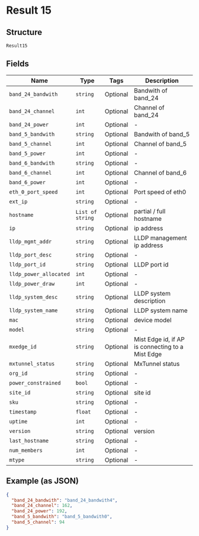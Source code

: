 
# Result 15

## Structure

`Result15`

## Fields

| Name | Type | Tags | Description |
|  --- | --- | --- | --- |
| `band_24_bandwith` | `string` | Optional | Bandwith of band_24 |
| `band_24_channel` | `int` | Optional | Channel of band_24 |
| `band_24_power` | `int` | Optional | - |
| `band_5_bandwith` | `string` | Optional | Bandwith of band_5 |
| `band_5_channel` | `int` | Optional | Channel of band_5 |
| `band_5_power` | `int` | Optional | - |
| `band_6_bandwith` | `string` | Optional | - |
| `band_6_channel` | `int` | Optional | Channel of band_6 |
| `band_6_power` | `int` | Optional | - |
| `eth_0_port_speed` | `int` | Optional | Port speed of eth0 |
| `ext_ip` | `string` | Optional | - |
| `hostname` | `List of string` | Optional | partial / full hostname |
| `ip` | `string` | Optional | ip address |
| `lldp_mgmt_addr` | `string` | Optional | LLDP management ip address |
| `lldp_port_desc` | `string` | Optional | - |
| `lldp_port_id` | `string` | Optional | LLDP port id |
| `lldp_power_allocated` | `int` | Optional | - |
| `lldp_power_draw` | `int` | Optional | - |
| `lldp_system_desc` | `string` | Optional | LLDP system description |
| `lldp_system_name` | `string` | Optional | LLDP system name |
| `mac` | `string` | Optional | device model |
| `model` | `string` | Optional | - |
| `mxedge_id` | `string` | Optional | Mist Edge id, if AP is connecting to a Mist Edge |
| `mxtunnel_status` | `string` | Optional | MxTunnel status |
| `org_id` | `string` | Optional | - |
| `power_constrained` | `bool` | Optional | - |
| `site_id` | `string` | Optional | site id |
| `sku` | `string` | Optional | - |
| `timestamp` | `float` | Optional | - |
| `uptime` | `int` | Optional | - |
| `version` | `string` | Optional | version |
| `last_hostname` | `string` | Optional | - |
| `num_members` | `int` | Optional | - |
| `mtype` | `string` | Optional | - |

## Example (as JSON)

```json
{
  "band_24_bandwith": "band_24_bandwith4",
  "band_24_channel": 162,
  "band_24_power": 192,
  "band_5_bandwith": "band_5_bandwith0",
  "band_5_channel": 94
}
```

